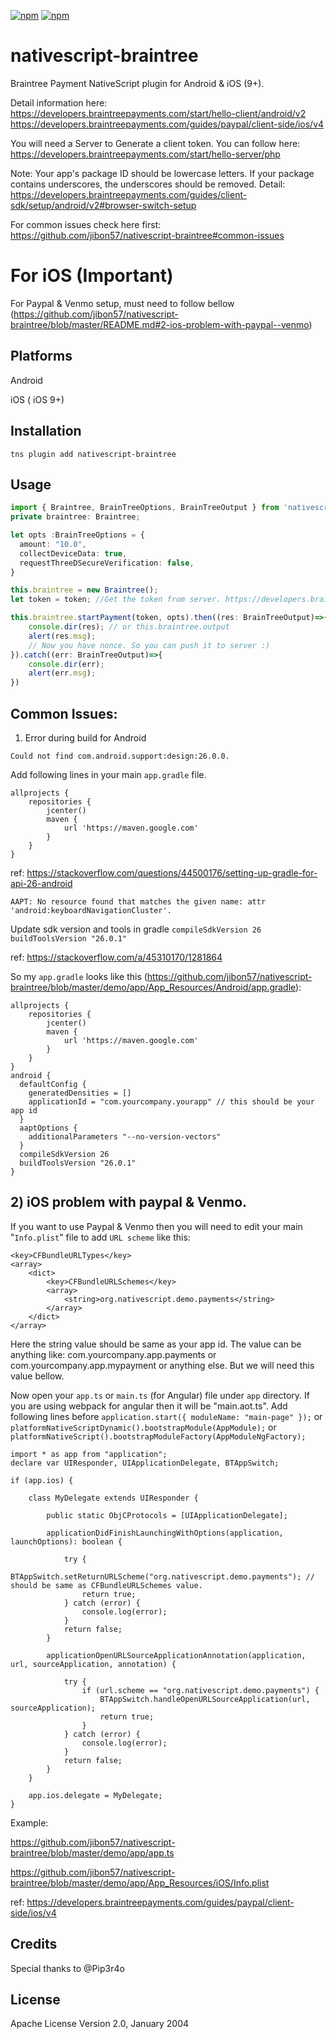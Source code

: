[![npm](https://img.shields.io/npm/v/nativescript-braintree.svg)](https://www.npmjs.com/package/nativescript-braintree)
[![npm](https://img.shields.io/npm/dt/nativescript-braintree.svg?label=npm%20downloads)](https://www.npmjs.com/package/nativescript-braintree)

# nativescript-braintree

Braintree Payment NativeScript plugin for Android & iOS (9+). 

Detail information here: 
https://developers.braintreepayments.com/start/hello-client/android/v2
https://developers.braintreepayments.com/guides/paypal/client-side/ios/v4

You will need a Server to Generate a client token. You can follow here:
https://developers.braintreepayments.com/start/hello-server/php 

Note: Your app's package ID should be lowercase letters. If your package contains underscores, the underscores should be removed. Detail: https://developers.braintreepayments.com/guides/client-sdk/setup/android/v2#browser-switch-setup

For common issues check here first: https://github.com/jibon57/nativescript-braintree#common-issues

For iOS (Important)
===================
For Paypal & Venmo setup, must need to follow bellow (https://github.com/jibon57/nativescript-braintree/blob/master/README.md#2-ios-problem-with-paypal--venmo)

## Platforms
Android

iOS ( iOS 9+)

## Installation

```
tns plugin add nativescript-braintree
```

## Usage 
	
``` typescript
import { Braintree, BrainTreeOptions, BrainTreeOutput } from 'nativescript-braintree';
private braintree: Braintree;

let opts :BrainTreeOptions = {
  amount: "10.0",
  collectDeviceData: true,
  requestThreeDSecureVerification: false,
}

this.braintree = new Braintree();
let token = token; //Get the token from server. https://developers.braintreepayments.com/start/hello-server/php

this.braintree.startPayment(token, opts).then((res: BrainTreeOutput)=>{
	console.dir(res); // or this.braintree.output
	alert(res.msg);
	// Now you have nonce. So you can push it to server :)
}).catch((err: BrainTreeOutput)=>{
	console.dir(err);
	alert(err.msg);
})
```

## Common Issues:

1) Error during build for Android

`Could not find com.android.support:design:26.0.0.`

Add following lines in your main `app.gradle` file.

```
allprojects {
    repositories {
        jcenter()
        maven {
            url 'https://maven.google.com'
        }
    }
}

```
ref: https://stackoverflow.com/questions/44500176/setting-up-gradle-for-api-26-android


`AAPT: No resource found that matches the given name: attr 'android:keyboardNavigationCluster'.`

Update sdk version and tools in gradle `compileSdkVersion 26` `buildToolsVersion "26.0.1"`

ref: https://stackoverflow.com/a/45310170/1281864

So my `app.gradle` looks like this (https://github.com/jibon57/nativescript-braintree/blob/master/demo/app/App_Resources/Android/app.gradle):

```
allprojects {
    repositories {
        jcenter()
        maven {
            url 'https://maven.google.com'
        }
    }
}
android {  
  defaultConfig {  
    generatedDensities = []
    applicationId = "com.yourcompany.yourapp" // this should be your app id
  }  
  aaptOptions {  
    additionalParameters "--no-version-vectors"  
  }
  compileSdkVersion 26
  buildToolsVersion "26.0.1"
} 

```
## 2) iOS problem with paypal & Venmo.

If you want to use Paypal & Venmo then you will need to edit your main "`Info.plist`" file to add `URL scheme` like this:

```
<key>CFBundleURLTypes</key>
<array>
	<dict>
		<key>CFBundleURLSchemes</key>
		<array>
			<string>org.nativescript.demo.payments</string>
		</array>
	</dict>
</array>

```
Here the string value should be same as your app id. The value can be anything like: com.yourcompany.app.payments or com.yourcompany.app.mypayment or anything else. But we will need this value bellow.

Now open your `app.ts` or `main.ts` (for Angular) file under `app` directory. If you are using webpack for angular then it will be "main.aot.ts". Add following lines before `application.start({ moduleName: "main-page" });` or `platformNativeScriptDynamic().bootstrapModule(AppModule);` or `platformNativeScript().bootstrapModuleFactory(AppModuleNgFactory);`

```
import * as app from "application";
declare var UIResponder, UIApplicationDelegate, BTAppSwitch;

if (app.ios) {

    class MyDelegate extends UIResponder {

        public static ObjCProtocols = [UIApplicationDelegate];

        applicationDidFinishLaunchingWithOptions(application, launchOptions): boolean {

            try {
                BTAppSwitch.setReturnURLScheme("org.nativescript.demo.payments"); // should be same as CFBundleURLSchemes value.
                return true;
            } catch (error) {
                console.log(error);
            }
            return false;
        }

        applicationOpenURLSourceApplicationAnnotation(application, url, sourceApplication, annotation) {

            try {
                if (url.scheme == "org.nativescript.demo.payments") {
                    BTAppSwitch.handleOpenURLSourceApplication(url, sourceApplication);
                    return true;
                }
            } catch (error) {
                console.log(error);
            }
            return false;
        }
    }
    
    app.ios.delegate = MyDelegate;
}
```
Example: 

https://github.com/jibon57/nativescript-braintree/blob/master/demo/app/app.ts

https://github.com/jibon57/nativescript-braintree/blob/master/demo/app/App_Resources/iOS/Info.plist


ref: https://developers.braintreepayments.com/guides/paypal/client-side/ios/v4

## Credits

Special thanks to @Pip3r4o

## License

Apache License Version 2.0, January 2004
